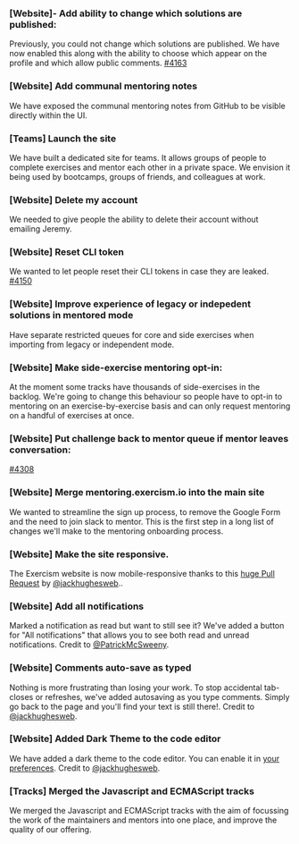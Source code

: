 ### [Website]- Add ability to change which solutions are published:

Previously, you could not change which solutions are published. We have now enabled this along with the ability to choose which appear on the profile and which allow public comments. [#4163](https://github.com/exercism/exercism/issues/4163)

### [Website] Add communal mentoring notes
We have exposed the communal mentoring notes from GitHub to be visible directly within the UI.

### [Teams] Launch the site

We have built a dedicated site for teams. It allows groups of people to complete exercises and mentor each other in a private space. We envision it being used by bootcamps, groups of friends, and colleagues at work.

### [Website] Delete my account

We needed to give people the ability to delete their account without emailing Jeremy.

### [Website] Reset CLI token

We wanted to let people reset their CLI tokens in case they are leaked. [#4150](https://github.com/exercism/exercism/issues/4150)

### [Website] Improve experience of legacy or indepedent solutions in mentored mode

Have separate restricted queues for core and side exercises when importing from legacy or independent mode.

### [Website] Make side-exercise mentoring opt-in:

At the moment some tracks have thousands of side-exercises in the backlog. We're going to change this behaviour so people have to opt-in to mentoring on an exercise-by-exercise basis and can only request mentoring on a handful of exercises at once.

### [Website] Put challenge back to mentor queue if mentor leaves conversation:
[#4308](https://github.com/exercism/exercism/issues/4308)

### [Website] Merge mentoring.exercism.io into the main site

We wanted to streamline the sign up process, to remove the Google Form and the need to join slack to mentor. This is the first step in a long list of changes we'll make to the mentoring onboarding process.

### [Website] Make the site responsive.

The Exercism website is now mobile-responsive thanks to this [huge Pull Request](https://github.com/exercism/website/pull/252) by [@jackhughesweb](https://github.com/jackhughesweb)..

### [Website] Add all notifications

Marked a notification as read but want to still see it? We've added a button for "All notifications" that allows you to see both read and unread notifications. Credit to [@PatrickMcSweeny](https://github.com/PatrickMcSweeny).

### [Website] Comments auto-save as typed

Nothing is more frustrating than losing your work. To stop accidental tab-closes or refreshes, we've added autosaving as you type comments. Simply go back to the page and you'll find your text is still there!. Credit to [@jackhughesweb](https://github.com/jackhughesweb).

### [Website] Added Dark Theme to the code editor

We have added a dark theme to the code editor. You can enable it in [your preferences](https://exercism.io/my/settings/preferences/edit). Credit to [@jackhughesweb](https://github.com/jackhughesweb).

### [Tracks] Merged the Javascript and ECMAScript tracks

We merged the Javascript and ECMAScript tracks with the aim of focussing the work of the maintainers and mentors into one place, and improve the quality of our offering. 
